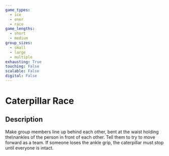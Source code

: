 ```yaml
---
game_types:
  - ice
  - ener
  - race
game_lengths:
  - short
  - medium
group_sizes:
  - small
  - large
  - multiple
exhausting: True
touching: False
scalable: False
digital: False
---
```

# Caterpillar Race

## Description
Make group members line up behind each other, bent at the waist holding the\nankles of the person in front of each other. Tell them to try to move forward as a team. If someone loses the ankle grip, the caterpillar must stop until everyone is intact.
